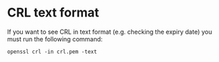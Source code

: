 # CRL text format
 
If you want to see CRL in text format (e.g. checking the expiry date) you must run the following command:

```
openssl crl -in crl.pem -text
```

